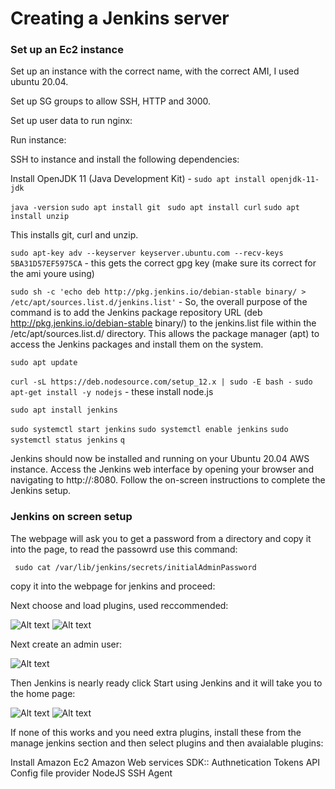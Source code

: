 # Creating a Jenkins server

### Set up an Ec2 instance

Set up an instance with the correct name, with the correct AMI, I used ubuntu 20.04. 

Set up SG groups to allow SSH, HTTP and 3000. 

Set up user data to run nginx:

Run instance:

SSH to instance and install the following dependencies:

Install OpenJDK 11 (Java Development Kit) - ```sudo apt install openjdk-11-jdk```

```java -version```
```sudo apt install git ```
```sudo apt install curl```
```sudo apt install unzip```

This installs git, curl and unzip.

```sudo apt-key adv --keyserver keyserver.ubuntu.com --recv-keys 5BA31D57EF5975CA``` - this gets the correct gpg key (make sure its correct for the ami youre using)

```sudo sh -c 'echo deb http://pkg.jenkins.io/debian-stable binary/ > /etc/apt/sources.list.d/jenkins.list'```  - So, the overall purpose of the command is to add the Jenkins package repository URL (deb http://pkg.jenkins.io/debian-stable binary/) to the jenkins.list file within the /etc/apt/sources.list.d/ directory. This allows the package manager (apt) to access the Jenkins packages and install them on the system.

```sudo apt update```

```curl -sL https://deb.nodesource.com/setup_12.x | sudo -E bash -```
```sudo apt-get install -y nodejs``` - these install node.js

```sudo apt install jenkins```

```sudo systemctl start jenkins```
```sudo systemctl enable jenkins```
```sudo systemctl status jenkins```
```q```

Jenkins should now be installed and running on your Ubuntu 20.04 AWS instance. Access the Jenkins web interface by opening your browser and navigating to http://<your-instance-IP>:8080. Follow the on-screen instructions to complete the Jenkins setup.

### Jenkins on screen setup

The webpage will ask you to get a password from a directory and copy it into the page, to read the passowrd use this command:

``` sudo cat /var/lib/jenkins/secrets/initialAdminPassword```

copy it into the webpage for jenkins and proceed:

Next choose and load plugins,  used reccommended:

![Alt text](pic_for_mds-jenkins/customize%20jenkins.png)
![Alt text](pic_for_mds-jenkins/loading%20plugins%20jenkins.png)

Next create an admin user:

![Alt text](pic_for_mds-jenkins/create%20admin%20user.png)

Then Jenkins is nearly ready click Start using Jenkins and it will take you to the home page:

![Alt text](pic_for_mds-jenkins/jenkins%20is%20ready.png)
![Alt text](pic_for_mds-jenkins/jenkins%20home.png)

If none of this works and you need extra plugins, install these from the manage jenkins section and then select plugins and then avaialable plugins:

Install Amazon Ec2
Amazon Web services SDK::
Authnetication Tokens API
Config file provider
NodeJS
SSH Agent